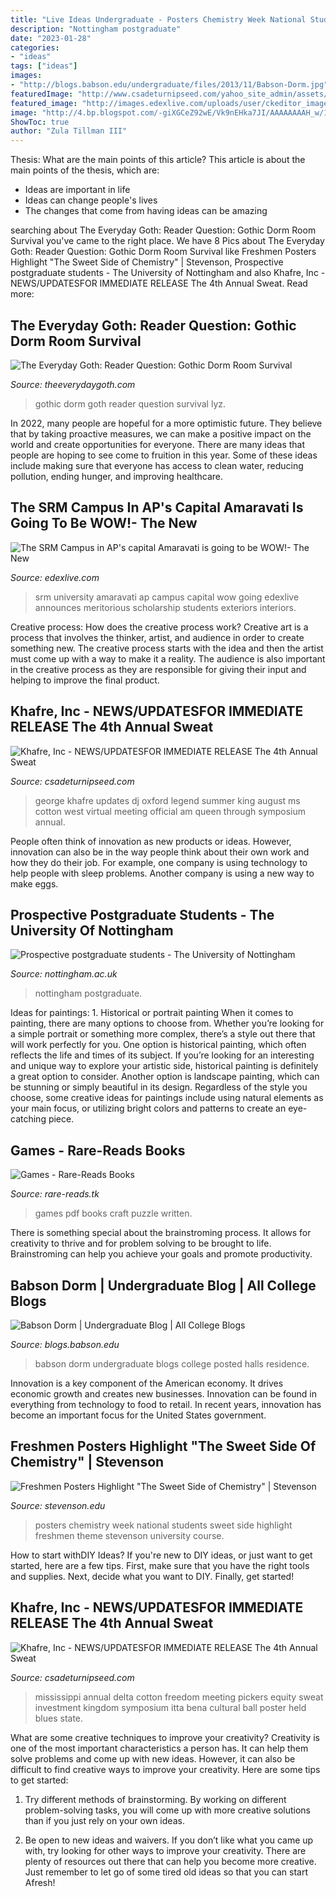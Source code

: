 ```yaml
---
title: "Live Ideas Undergraduate - Posters Chemistry Week National Students Sweet Side Highlight Freshmen Theme Stevenson University Course"
description: "Nottingham postgraduate"
date: "2023-01-28"
categories:
- "ideas"
tags: ["ideas"]
images:
- "http://blogs.babson.edu/undergraduate/files/2013/11/Babson-Dorm.jpg"
featuredImage: "http://www.csadeturnipseed.com/yahoo_site_admin/assets/images/da_house_poster.268215411_std.JPG"
featured_image: "http://images.edexlive.com/uploads/user/ckeditor_images/article/2017/7/17/Aerial2.jpg"
image: "http://4.bp.blogspot.com/-giXGCeZ92wE/Vk9nEHka7JI/AAAAAAAAH_w/1VlqjtXH3Ao/s640/gothicdormroom.jpg"
ShowToc: true
author: "Zula Tillman III"
---
```



Thesis: What are the main points of this article?
This article is about the main points of the thesis, which are: 
- Ideas are important in life
- Ideas can change people's lives
- The changes that come from having ideas can be amazing

	

		
searching about The Everyday Goth: Reader Question: Gothic Dorm Room Survival you've came to the right place. We have 8 Pics about The Everyday Goth: Reader Question: Gothic Dorm Room Survival like Freshmen Posters Highlight &quot;The Sweet Side of Chemistry&quot; | Stevenson, Prospective postgraduate students - The University of Nottingham and also Khafre, Inc - NEWS/UPDATES﻿FOR IMMEDIATE RELEASE The 4th Annual Sweat. Read more:
		
    
## The Everyday Goth: Reader Question: Gothic Dorm Room Survival

<img loading=lazy src="http://4.bp.blogspot.com/-giXGCeZ92wE/Vk9nEHka7JI/AAAAAAAAH_w/1VlqjtXH3Ao/s640/gothicdormroom.jpg" onerror="this.onerror=null;this.src='https://tse2.mm.bing.net/th?id=OIP.2BNCKNdUewfXJyVgGvIbmgHaE6&amp;pid=15.1';" alt="The Everyday Goth: Reader Question: Gothic Dorm Room Survival">

_Source: theeverydaygoth.com_

>gothic dorm goth reader question survival lyz. 

	

In 2022, many people are hopeful for a more optimistic future. They believe that by taking proactive measures, we can make a positive impact on the world and create opportunities for everyone. There are many ideas that people are hoping to see come to fruition in this year. Some of these ideas include making sure that everyone has access to clean water, reducing pollution, ending hunger, and improving healthcare.

    
## The SRM Campus In AP&#039;s Capital Amaravati Is Going To Be WOW!- The New

<img loading=lazy src="http://images.edexlive.com/uploads/user/ckeditor_images/article/2017/7/17/Aerial2.jpg" onerror="this.onerror=null;this.src='https://tse3.mm.bing.net/th?id=OIP.CmjeWrlYFbcmq2PcmevTEgHaDi&amp;pid=15.1';" alt="The SRM Campus in AP&#039;s capital Amaravati is going to be WOW!- The New">

_Source: edexlive.com_

>srm university amaravati ap campus capital wow going edexlive announces meritorious scholarship students exteriors interiors. 

	

Creative process: How does the creative process work?
Creative art is a process that involves the thinker, artist, and audience in order to create something new. The creative process starts with the idea and then the artist must come up with a way to make it a reality. The audience is also important in the creative process as they are responsible for giving their input and helping to improve the final product.

    
## Khafre, Inc - NEWS/UPDATES﻿FOR IMMEDIATE RELEASE The 4th Annual Sweat

<img loading=lazy src="http://www.csadeturnipseed.com/yahoo_site_admin/assets/images/photo-74.239204800_std.JPG" onerror="this.onerror=null;this.src='https://tse1.mm.bing.net/th?id=OIP.WaWiXzCd4CzsdJL_rFqfzQHaJ4&amp;pid=15.1';" alt="Khafre, Inc - NEWS/UPDATES﻿FOR IMMEDIATE RELEASE The 4th Annual Sweat">

_Source: csadeturnipseed.com_

>george khafre updates dj oxford legend summer king august ms cotton west virtual meeting official am queen through symposium annual. 

	

People often think of innovation as new products or ideas. However, innovation can also be in the way people think about their own work and how they do their job. For example, one company is using technology to help people with sleep problems. Another company is using a new way to make eggs.

    
## Prospective Postgraduate Students - The University Of Nottingham

<img loading=lazy src="https://www.nottingham.ac.uk/accommodation/images-multimedia/new-test/bedroom.jpg" onerror="this.onerror=null;this.src='https://tse2.mm.bing.net/th?id=OIP.GqwnXTlTrCxfutqL-LJwrwHaE7&amp;pid=15.1';" alt="Prospective postgraduate students - The University of Nottingham">

_Source: nottingham.ac.uk_

>nottingham postgraduate. 

	

Ideas for paintings: 1. Historical or portrait painting
When it comes to painting, there are many options to choose from. Whether you’re looking for a simple portrait or something more complex, there’s a style out there that will work perfectly for you. One option is historical painting, which often reflects the life and times of its subject. If you’re looking for an interesting and unique way to explore your artistic side, historical painting is definitely a great option to consider. Another option is landscape painting, which can be stunning or simply beautiful in its design. Regardless of the style you choose, some creative ideas for paintings include using natural elements as your main focus, or utilizing bright colors and patterns to create an eye-catching piece.

    
## Games - Rare-Reads Books

<img loading=lazy src="https://images-na.ssl-images-amazon.com/images/I/51seSxKAACL._SX343_BO1,204,203,200_.jpg" onerror="this.onerror=null;this.src='https://tse4.mm.bing.net/th?id=OIP.b59LVXyh9rrSwsBg-miJgwAAAA&amp;pid=15.1';" alt="Games - Rare-Reads Books">

_Source: rare-reads.tk_

>games pdf books craft puzzle written. 

	

There is something special about the brainstroming process. It allows for creativity to thrive and for problem solving to be brought to life. Brainstroming can help you achieve your goals and promote productivity.

    
## Babson Dorm | Undergraduate Blog | All College Blogs

<img loading=lazy src="http://blogs.babson.edu/undergraduate/files/2013/11/Babson-Dorm.jpg" onerror="this.onerror=null;this.src='https://tse1.mm.bing.net/th?id=OIP.w43iF-e6XBidcQKDb5AXhAHaHc&amp;pid=15.1';" alt="Babson Dorm | Undergraduate Blog | All College Blogs">

_Source: blogs.babson.edu_

>babson dorm undergraduate blogs college posted halls residence. 

	

Innovation is a key component of the American economy. It drives economic growth and creates new businesses. Innovation can be found in everything from technology to food to retail. In recent years, innovation has become an important focus for the United States government.

    
## Freshmen Posters Highlight &quot;The Sweet Side Of Chemistry&quot; | Stevenson

<img loading=lazy src="https://www.stevenson.edu/sebin/j/n/NCWPoster4.jpg" onerror="this.onerror=null;this.src='https://tse4.mm.bing.net/th?id=OIP.jAhUBH1Ht8OGlPFIIBe_uAAAAA&amp;pid=15.1';" alt="Freshmen Posters Highlight &quot;The Sweet Side of Chemistry&quot; | Stevenson">

_Source: stevenson.edu_

>posters chemistry week national students sweet side highlight freshmen theme stevenson university course. 

	

How to start withDIY Ideas?
If you're new to DIY ideas, or just want to get started, here are a few tips. First, make sure that you have the right tools and supplies. Next, decide what you want to DIY. Finally, get started!

    
## Khafre, Inc - NEWS/UPDATES﻿FOR IMMEDIATE RELEASE The 4th Annual Sweat

<img loading=lazy src="http://www.csadeturnipseed.com/yahoo_site_admin/assets/images/da_house_poster.268215411_std.JPG" onerror="this.onerror=null;this.src='https://tse4.mm.bing.net/th?id=OIP.NIV8DW-wPM6xs-BCyXHW7QHaLc&amp;pid=15.1';" alt="Khafre, Inc - NEWS/UPDATES﻿FOR IMMEDIATE RELEASE The 4th Annual Sweat">

_Source: csadeturnipseed.com_

>mississippi annual delta cotton freedom meeting pickers equity sweat investment kingdom symposium itta bena cultural ball poster held blues state. 

	

What are some creative techniques to improve your creativity?
Creativity is one of the most important characteristics a person has. It can help them solve problems and come up with new ideas. However, it can also be difficult to find creative ways to improve your creativity. Here are some tips to get started: 
1. Try different methods of brainstorming. By working on different problem-solving tasks, you will come up with more creative solutions than if you just rely on your own ideas.

2. Be open to new ideas and waivers. If you don’t like what you came up with, try looking for other ways to improve your creativity. There are plenty of resources out there that can help you become more creative. Just remember to let go of some tired old ideas so that you can start Afresh!

